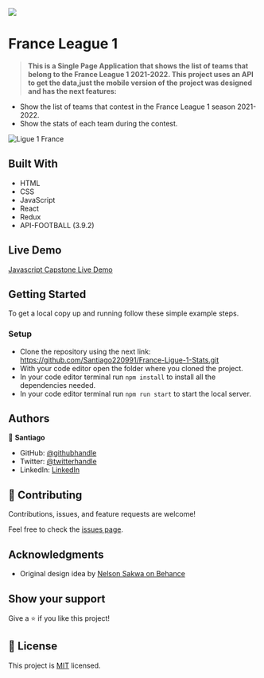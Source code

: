 ![](https://img.shields.io/badge/Microverse-blueviolet)

# France League 1 

> **This is a Single Page Application that shows the list of teams that belong to the France League 1 2021-2022. This project uses an API to get the data,just the mobile version of the project was designed and has the next features:**

- Show the list of teams that contest in the France League 1 season 2021-2022.
- Show the stats of each team during the contest.

![Ligue 1 France](https://user-images.githubusercontent.com/98363075/174894494-66804f6f-c135-4bd1-9b3a-4ccc5dca9c6f.png)

## Built With

- HTML
- CSS
- JavaScript
- React
- Redux
- API-FOOTBALL (3.9.2)

## Live Demo

[Javascript Capstone Live Demo](https://santiago-france-ligue1-stats.netlify.app/)

## Getting Started

To get a local copy up and running follow these simple example steps.


### Setup

- Clone the repository using the next link: https://github.com/Santiago220991/France-Ligue-1-Stats.git
- With your code editor open the folder where you cloned the project.
- In your code editor terminal run `npm install` to install all the dependencies needed.
- In your code editor terminal run `npm run start` to start the local server.


## Authors

👤 **Santiago**

- GitHub: [@githubhandle](https://github.com/Santiago220991) 
- Twitter: [@twitterhandle](https://twitter.com/SanCardenas10)
- LinkedIn: [LinkedIn](https://www.linkedin.com/in/alexandersantiagocardenas/)


## 🤝 Contributing

Contributions, issues, and feature requests are welcome!

Feel free to check the [issues page](https://github.com/Santiago220991/France-Ligue-1-Stats/issues).

## Acknowledgments

- Original design idea by [Nelson Sakwa on Behance](https://www.behance.net/sakwadesignstudio)
 

## Show your support

Give a ⭐️ if you like this project!

## 📝 License

This project is [MIT](./MIT.md) licensed.
